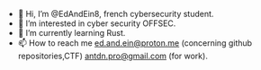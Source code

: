 - 👋 Hi, I’m @EdAndEin8, french cybersecurity student.
- 👀 I’m interested in cyber security OFFSEC.
- 🌱 I’m currently learning Rust.
- 📫 How to reach me ed.and.ein@proton.me (concerning github repositories,CTF)
  antdn.pro@gmail.com (for work).

<!---
EdAndEin8/EdAndEin8 is a ✨ special ✨ repository because its `README.md` (this file) appears on your GitHub profile.
You can click the Preview link to take a look at your changes.
--->
